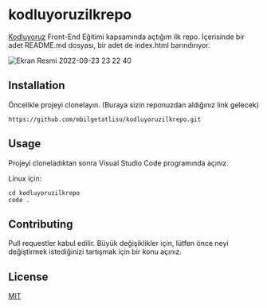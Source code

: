 # kodluyoruzilkrepo
[Kodluyoruz](https://kodluyoruz.org/) Front-End Eğitimi kapsamında açtığım ilk repo. İçerisinde bir adet README.md dosyası, bir adet de index.html barındırıyor.


![Ekran Resmi 2022-09-23 23 22 40](https://user-images.githubusercontent.com/82118375/192051837-308d1769-b573-4c70-addd-413107ab792f.png)


## Installation
 Öncelikle projeyi clonelayın. (Buraya sizin reponuzdan aldığınız link gelecek)
 
 ```
 https://github.com/mbilgetatlisu/kodluyoruzilkrepo.git

 ```

## Usage
 Projeyi cloneladıktan sonra Visual Studio Code programında açınız.

 Linux için:

 ```
 cd kodluyoruzilkrepo
 code .
 
 ```
 
 ## Contributing
 Pull requestler kabul edilir. Büyük değişiklikler için, lütfen önce neyi değiştirmek istediğinizi tartışmak için bir konu açınız.

## License
 [MIT](https://choosealicense.com/licenses/mit/)
